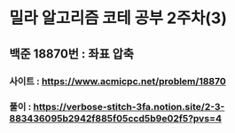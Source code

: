 # 밀라 알고리즘 코테 공부 2주차(3)

## 백준 18870번 : 좌표 압축

### 사이트 : https://www.acmicpc.net/problem/18870
### 풀이 : https://verbose-stitch-3fa.notion.site/2-3-883436095b2942f885f05ccd5b9e02f5?pvs=4